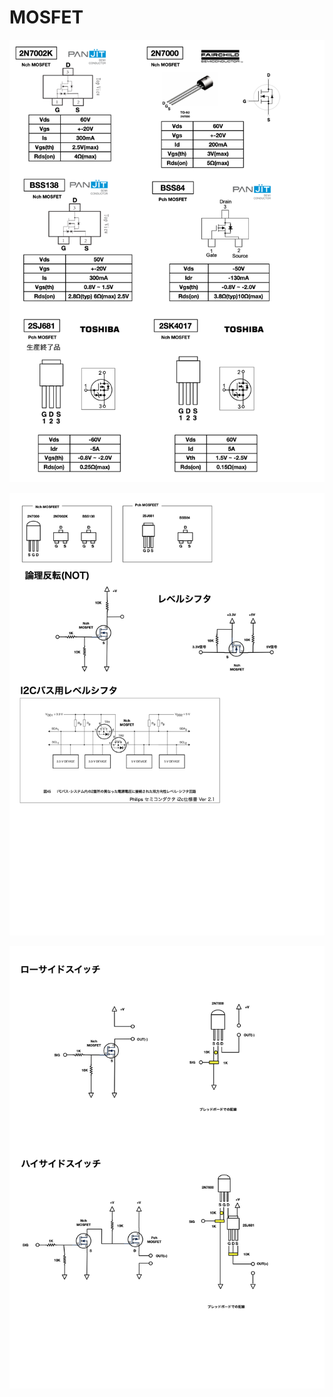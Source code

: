 # MOSFET
![MOSFET-01.png](../graffle/notebook-electronics/MOSFET-01.png)

![MOSFET-02.png](../graffle/notebook-electronics/MOSFET-02.png)

![MOSFET-03.png](../graffle/notebook-electronics/MOSFET-03.png)
